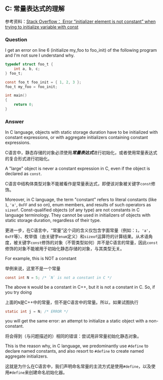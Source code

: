 ## C: 常量表达式的理解

参考资料：[Stack Overflow： Error “initializer element is not constant” when trying to initialize variable with const](https://stackoverflow.com/questions/3025050/error-initializer-element-is-not-constant-when-trying-to-initialize-variable-w)

### Question

I get an error on line 6 (initialize my_foo to foo_init) of the following program and I'm not sure I understand why.

```c
typedef struct foo_t {
    int a, b, c;
} foo_t;

const foo_t foo_init = { 1, 2, 3 };
foo_t my_foo = foo_init;

int main()
{
    return 0;
}
```

### Answer

In C language, objects with static storage duration have to be initialized with constant expressions, or with aggregate initializers containing constant expressions.

C语言中，静态存储的对象必须使用***常量表达式***进行初始化，或者使用常量表达式的复合形式进行初始化。

A "large" object is never a constant expression in C, even if the object is declared as `const`.

C语言中结构体类型对象不能被看作是常量表达式，即便该对象被关键字`const`修饰。

Moreover, in C language, the term "constant" refers to literal constants (like `1`, `'a'`, `0xFF` and so on), enum members, and results of such operators as `sizeof`. Const-qualified objects (of any type) are not constants in C language terminology. They cannot be used in initializers of objects with static storage duration, regardless of their type.

更进一步，在C语言中，“常量”这个词的含义仅包含字面常量（例如：`1`，`'a'`，`0xFF`等）、枚举值（由关键字`enum`定义）和`sizeof`运算符的计算结果。从术语角度，被关键字`const`修饰的对象（不管类型如何）并不是C语言的常量，因此`const`修饰的对象不能被用于初始化静态存储的对象，与其类型无关。

For example, this is NOT a constant

举例来说，这里不是一个常量

```c
const int N = 5; /* `N` is not a constant in C */
```

The above `N` would be a constant in C++, but it is not a constant in C. So, if you try doing

上面的`N`是C++中的常量，但不是C语言中的常量。所以，如果试图执行

```c
static int j = N; /* ERROR */
```
you will get the same error: an attempt to initialize a static object with a non-constant.

将会得到（与问题描述的）相同的错误：尝试用非常量初始化静态对象。

This is the reason why, in C language, we predominantly use `#define` to declare named constants, and also resort to `#define` to create named aggregate initializers.

这就是为什么在C语言中，我们声明命名常量的主流方式是使用`#define`，以及使用`#define`来创建命名初始化器。

